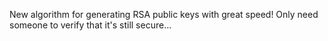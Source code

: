 New algorithm for generating RSA public keys with great speed! Only need someone to verify that it's still secure...
